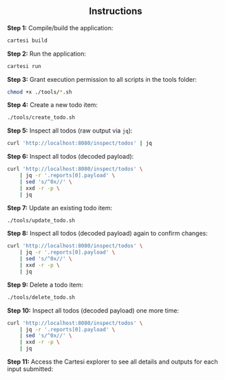 ## <div align="center">Instructions</div>

**Step 1:** Compile/build the application:
```bash
cartesi build
```

**Step 2:** Run the application:
```bash
cartesi run
```

**Step 3:** Grant execution permission to all scripts in the tools folder:
```bash
chmod +x ./tools/*.sh
```

**Step 4:** Create a new todo item:
```bash
./tools/create_todo.sh
```

**Step 5:** Inspect all todos (raw output via `jq`):
```bash
curl 'http://localhost:8080/inspect/todos' | jq
```

**Step 6:** Inspect all todos (decoded payload):
```bash
curl 'http://localhost:8080/inspect/todos' \
    | jq -r '.reports[0].payload' \
    | sed 's/^0x//' \
    | xxd -r -p \
    | jq
```

**Step 7:** Update an existing todo item:
```bash
./tools/update_todo.sh
```

**Step 8:** Inspect all todos (decoded payload) again to confirm changes:
```bash
curl 'http://localhost:8080/inspect/todos' \
    | jq -r '.reports[0].payload' \
    | sed 's/^0x//' \
    | xxd -r -p \
    | jq
```

**Step 9:** Delete a todo item:
```bash
./tools/delete_todo.sh
```

**Step 10:** Inspect all todos (decoded payload) one more time:
```bash
curl 'http://localhost:8080/inspect/todos' \
    | jq -r '.reports[0].payload' \
    | sed 's/^0x//' \
    | xxd -r -p \
    | jq
```

**Step 11:** Access the Cartesi explorer to see all details and outputs for each input submitted:

[Docs]: https://img.shields.io/badge/Cartesi-Explorer-79F7FA?style=for-the-badge
[Link-docs]: http://localhost:8080/explorer
